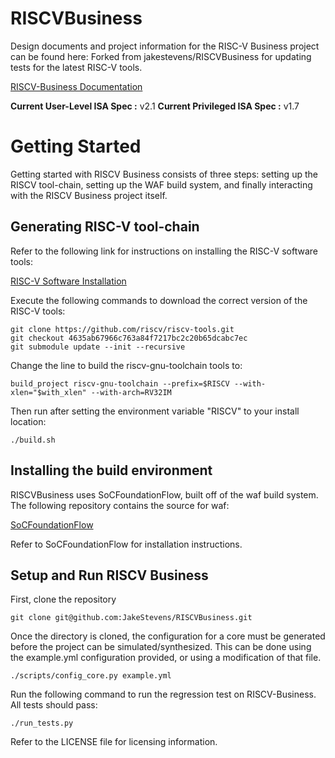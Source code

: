 # RISCVBusiness
Design documents and project information for the RISC-V Business project can be found here:
Forked from jakestevens/RISCVBusiness for updating tests for the latest RISC-V tools.

[RISCV-Business Documentation](https://wiki.itap.purdue.edu/display/RISC/RISCV-Business)

**Current User-Level ISA Spec :** v2.1
**Current Privileged ISA Spec :** v1.7

# Getting Started

Getting started with RISCV Business consists of three steps: setting up the RISCV tool-chain, setting up the WAF build system, and finally interacting with the RISCV Business project itself. 

## Generating RISC-V tool-chain

Refer to the following link for instructions on installing the RISC-V software tools:

[RISC-V Software Installation](https://riscv.org/software-tools/)

Execute the following commands to download the correct version of the RISC-V tools:

~~~
git clone https://github.com/riscv/riscv-tools.git
git checkout 4635ab67966c763a84f7217bc2c20b65dcabc7ec
git submodule update --init --recursive
~~~

Change the line to build the riscv-gnu-toolchain tools to:

~~~
build_project riscv-gnu-toolchain --prefix=$RISCV --with-xlen="$with_xlen" --with-arch=RV32IM
~~~

Then run after setting the environment variable "RISCV" to your install location:

~~~
./build.sh
~~~

## Installing the build environment

RISCVBusiness uses SoCFoundationFlow, built off of the waf build system.  The following repository contains the source for waf:

[SoCFoundationFlow](https://github.com/mattaw/SoCFoundationFlow)

Refer to SoCFoundationFlow for installation instructions.

## Setup and Run RISCV Business

First, clone the repository

~~~
git clone git@github.com:JakeStevens/RISCVBusiness.git
~~~

Once the directory is cloned, the configuration for a core must be generated before the project can be simulated/synthesized. This can be done using the example.yml configuration provided, or using a modification of that file.

~~~
./scripts/config_core.py example.yml
~~~

Run the following command to run the regression test on RISCV-Business.  All tests should pass:

~~~
./run_tests.py
~~~

Refer to the LICENSE file for licensing information.

